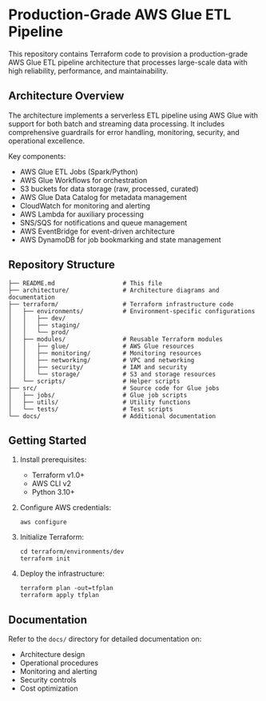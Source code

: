 # Production-Grade AWS Glue ETL Pipeline

This repository contains Terraform code to provision a production-grade AWS Glue ETL pipeline architecture that processes large-scale data with high reliability, performance, and maintainability.

## Architecture Overview

The architecture implements a serverless ETL pipeline using AWS Glue with support for both batch and streaming data processing. It includes comprehensive guardrails for error handling, monitoring, security, and operational excellence.

Key components:
- AWS Glue ETL Jobs (Spark/Python)
- AWS Glue Workflows for orchestration
- S3 buckets for data storage (raw, processed, curated)
- AWS Glue Data Catalog for metadata management
- CloudWatch for monitoring and alerting
- AWS Lambda for auxiliary processing
- SNS/SQS for notifications and queue management
- AWS EventBridge for event-driven architecture
- AWS DynamoDB for job bookmarking and state management

## Repository Structure

```
├── README.md                   # This file
├── architecture/               # Architecture diagrams and documentation
├── terraform/                  # Terraform infrastructure code
│   ├── environments/           # Environment-specific configurations
│   │   ├── dev/
│   │   ├── staging/
│   │   └── prod/
│   ├── modules/                # Reusable Terraform modules
│   │   ├── glue/               # AWS Glue resources
│   │   ├── monitoring/         # Monitoring resources
│   │   ├── networking/         # VPC and networking
│   │   ├── security/           # IAM and security
│   │   └── storage/            # S3 and storage resources
│   └── scripts/                # Helper scripts
├── src/                        # Source code for Glue jobs
│   ├── jobs/                   # Glue job scripts
│   ├── utils/                  # Utility functions
│   └── tests/                  # Test scripts
└── docs/                       # Additional documentation
```

## Getting Started

1. Install prerequisites:
   - Terraform v1.0+
   - AWS CLI v2
   - Python 3.10+

2. Configure AWS credentials:
   ```
   aws configure
   ```

3. Initialize Terraform:
   ```
   cd terraform/environments/dev
   terraform init
   ```

4. Deploy the infrastructure:
   ```
   terraform plan -out=tfplan
   terraform apply tfplan
   ```

## Documentation

Refer to the `docs/` directory for detailed documentation on:
- Architecture design
- Operational procedures
- Monitoring and alerting
- Security controls
- Cost optimization
